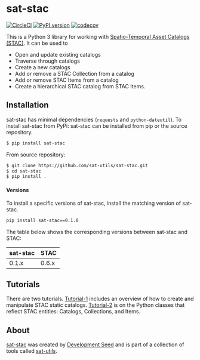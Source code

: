 # sat-stac

[![CircleCI](https://circleci.com/gh/sat-utils/sat-stac.svg?style=svg&circle-token=ef97f3eea6cf901646fc2951e5a941686456b0da)](https://circleci.com/gh/sat-utils/sat-stac) [![PyPI version](https://badge.fury.io/py/sat-stac.svg)](https://badge.fury.io/py/sat-stac) [![codecov](https://codecov.io/gh/sat-utils/sat-stac/branch/master/graph/badge.svg)](https://codecov.io/gh/sat-utils/sat-stac)

This is a Python 3 library for working with [Spatio-Temporal Asset Catalogs (STAC)](https://github.com/radiantearth/stac-spec). It can be used to

- Open and update existing catalogs
- Traverse through catalogs
- Create a new catalogs
- Add or remove a STAC Collection from a catalog
- Add or remove STAC Items from a catalog
- Create a hierarchical STAC catalog from STAC Items.

## Installation

sat-stac has minimal dependencies (`requests` and `python-dateutil`). To install sat-stac from PyPi:
sat-stac can be installed from pip or the source repository. 

```bash
$ pip install sat-stac
```

From source repository:

```bash
$ git clone https://github.com/sat-utils/sat-stac.git
$ cd sat-stac
$ pip install .
```


#### Versions
To install a specific versions of sat-stac, install the matching version of sat-stac. 

```bash
pip install sat-stac==0.1.0
```

The table below shows the corresponding versions between sat-stac and STAC:

| sat-stac | STAC  |
| -------- | ----  |
| 0.1.x    | 0.6.x |

## Tutorials

There are two tutorials. [Tutorial-1](tutorial-1.ipynb) includes an overview of how to create and manipulate STAC static catalogs. [Tutorial-2](tutorial-2.ipynb) is on the Python classes that reflect STAC entities: Catalogs, Collections, and Items.

## About
[sat-stac](https://github.com/sat-utils/sat-stac) was created by [Development Seed](<http://developmentseed.org>) and is part of a collection of tools called [sat-utils](https://github.com/sat-utils).
